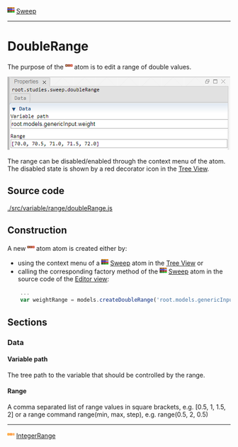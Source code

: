 ![](../../../../icons/sweep.png) [Sweep](../../study/sweep/sweep.md)

----

# DoubleRange
	
The purpose of the ![](../../../../icons/doubleRange.png) atom is to edit a range of double values. 
		
![](../../../images/double_range.png)

The range can be disabled/enabled through the context menu of the atom. The disabled state is shown by a red decorator icon in the [Tree View](../../../views/treeView.md).
		
## Source code

[./src/variable/range/doubleRange.js](../../../../src/variable/range/doubleRange.js)

## Construction
		
A new ![](../../../../icons/doubleRange.png) atom atom is created either by: 

* using the context menu of a ![](../../../../icons/sweep.png) [Sweep](../../study/sweep/sweep.md) atom in the [Tree View](../../../views/treeView.md) or
* calling the corresponding factory method of the ![](../../../../icons/sweep.png) [Sweep](../../study/sweep/sweep.md) atom in the source code of the [Editor view](../../../views/editorView.md):

```javascript
    ...
    var weightRange = models.createDoubleRange('root.models.genericInput.weight',[70.0, 70.5, 71.0, 71.5, 72.0]);	     
```						
		
## Sections

### Data

#### Variable path

The tree path to the variable that should be controlled by the range.

#### Range

A comma separated list of range values in square brackets, e.g. [0.5, 1, 1.5, 2] or a range command range(min, max, step), e.g. range(0.5, 2, 0.5)

----

![](../../../../icons/integerRange.png) [IntegerRange](./integerRange.md) 

